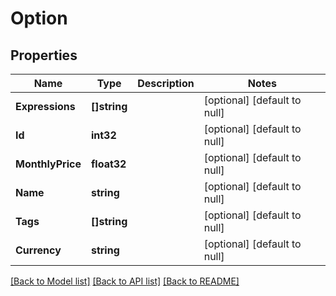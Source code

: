 # Option

## Properties
Name | Type | Description | Notes
------------ | ------------- | ------------- | -------------
**Expressions** | **[]string** |  | [optional] [default to null]
**Id** | **int32** |  | [optional] [default to null]
**MonthlyPrice** | **float32** |  | [optional] [default to null]
**Name** | **string** |  | [optional] [default to null]
**Tags** | **[]string** |  | [optional] [default to null]
**Currency** | **string** |  | [optional] [default to null]

[[Back to Model list]](../README.md#documentation-for-models) [[Back to API list]](../README.md#documentation-for-api-endpoints) [[Back to README]](../README.md)


